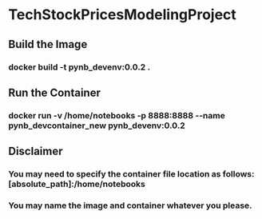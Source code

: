 # TechStockPricesModelingProject

## Build the Image
### docker build -t pynb_devenv:0.0.2 .

## Run the Container
### docker run -v /home/notebooks -p 8888:8888 --name pynb_devcontainer_new pynb_devenv:0.0.2

## Disclaimer
### You may need to specify the container file location as follows: [absolute_path]:/home/notebooks
### You may name the image and container whatever you please. 
